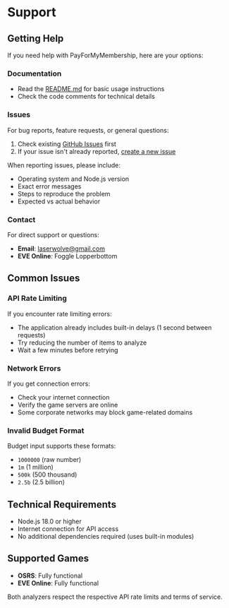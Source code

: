 # Support

## Getting Help

If you need help with PayForMyMembership, here are your options:

### Documentation

- Read the [README.md](README.md) for basic usage instructions
- Check the code comments for technical details

### Issues

For bug reports, feature requests, or general questions:

1. Check existing [GitHub Issues](https://github.com/Laserwolve/PayForMyMembership/issues) first
2. If your issue isn't already reported, [create a new issue](https://github.com/Laserwolve/PayForMyMembership/issues/new)

When reporting issues, please include:

- Operating system and Node.js version
- Exact error messages
- Steps to reproduce the problem
- Expected vs actual behavior

### Contact

For direct support or questions:
- **Email**: laserwolve@gmail.com
- **EVE Online**: Foggle Lopperbottom

## Common Issues

### API Rate Limiting

If you encounter rate limiting errors:
- The application already includes built-in delays (1 second between requests)
- Try reducing the number of items to analyze
- Wait a few minutes before retrying

### Network Errors

If you get connection errors:
- Check your internet connection
- Verify the game servers are online
- Some corporate networks may block game-related domains

### Invalid Budget Format

Budget input supports these formats:
- `1000000` (raw number)
- `1m` (1 million)
- `500k` (500 thousand)
- `2.5b` (2.5 billion)

## Technical Requirements

- Node.js 18.0 or higher
- Internet connection for API access
- No additional dependencies required (uses built-in modules)

## Supported Games

- **OSRS**: Fully functional
- **EVE Online**: Fully functional

Both analyzers respect the respective API rate limits and terms of service.